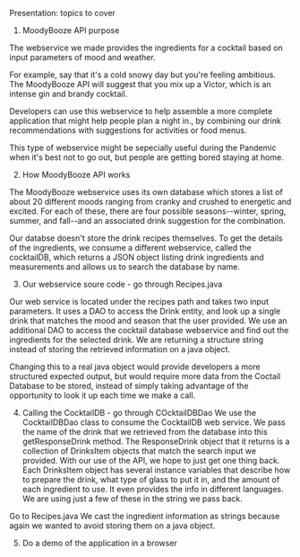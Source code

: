 Presentation: topics to cover

1. MoodyBooze API purpose

The webservice we made provides the ingredients for a cocktail based on input parameters of mood and weather.

For example, say that it's a cold snowy day but you're feeling ambitious.
The MoodyBooze API will suggest that you mix up a Victor, which is an intense gin and brandy cocktail.

Developers can use this webservice to help assemble a more complete application that might help people plan a night in., by combining our drink recommendations with suggestions for activities or food menus.

This type of webservice might be sepecially useful during the Pandemic when it's best not to go out, but people are getting bored staying at home.

2. How MoodyBooze API works

The MoodyBooze webservice uses its own database which stores a list of about 20 different moods ranging from cranky and crushed to energetic and excited. For each of these, there are four possible seasons--winter, spring, summer, and fall--and an associated drink suggestion for the combination.

Our databse doesn't store the drink recipes themselves. To get the details of the ingredients, we consume a different webservice, called the cocktailDB, which returns a JSON object listing drink ingredients and measurements and allows us to search the database by name.

3. Our webservice soure code - go through Recipes.java

Our web service is located under the recipes path and takes two input parameters.
It uses a DAO to access the Drink entity, and look up a single drink that matches the mood and season that the user provided.
We use an additional DAO to access the cocktail database webservice and find out the ingredients for the selected drink.
We are returning a structure string instead of storing the retrieved information on a java object.

Changing this to a real java object would provide developers a more structured expected output, but would require more data from the Coctail Database to be stored, instead of simply taking advantage of the opportunity to look it up each time we make a call.

4. Calling the CocktailDB - go through COcktailDBDao
We use the CocktailDBDao class to consume the CocktailDB web service.
We pass the name of the drink that we retrieved from the database into this getResponseDrink method.
The ResponseDrink object that it returns is a collection of DrinksItem objects that match the search input we provided.
With our use of the API, we hope to just get one thing back.
Each DrinksItem object has several instance variables that describe how to prepare the drink, what type of glass to put it in, and the amount of each ingredient to use. It even provides the info in different languages.
We are using just a few of these in the string we pass back.

Go to Recipes.java
We cast the ingredient information as strings because again we wanted to avoid storing them on a java object.

5. Do a demo of the application in a browser

